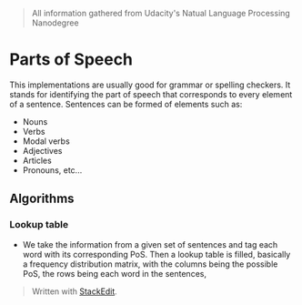 > All information gathered from Udacity's Natual Language Processing Nanodegree

# Parts of Speech

This implementations are usually good for grammar or spelling checkers. It stands for identifying the part of speech that corresponds to every element of a sentence. 
Sentences can be formed of elements such as: 
- Nouns
- Verbs
- Modal verbs
- Adjectives
- Articles
- Pronouns, etc...

## Algorithms

### Lookup table

- We take the information from a given set of sentences and tag each word with its corresponding PoS. Then a lookup table is filled, basically a frequency distribution matrix, with the columns being the possible PoS, the rows being each word in the sentences, 


> Written with [StackEdit](https://stackedit.io/).
<!--stackedit_data:
eyJoaXN0b3J5IjpbLTE3NjE1MzkyMDldfQ==
-->
